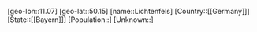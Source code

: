 ﻿---
location: [50.15,11.07]
type: City
tags:
- geo/City


SpocWebEntityId: 31981
isDeleted: false
confidential: public

---
[geo-lon::11.07]
[geo-lat::50.15]
[name::Lichtenfels]
[Country::[[Germany]]]
[State::[[Bayern]]]
[Population::]
[Unknown::]

